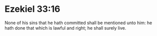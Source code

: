 # Ezekiel 33:16

None of his sins that he hath committed shall be mentioned unto him: he hath done that which is lawful and right; he shall surely live.
